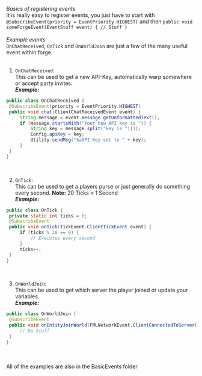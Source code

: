 
   *Basics of registering events* </br>
   It is really easy to register events, you just have to start with `@SubscribeEvent(priority = EventPriority.HIGHEST)` and then `public void someForgeEvent(EventStuff event) { // Stuff }` </br>
</br>
*Example events* </br>
`OnChatReceived`, `OnTick` and `OnWorldJoin` are just a few of the many useful event within forge. </br>
</br>
   1. `OnChatReceived`: </br>
   This can be used to get a new API-Key, automatically warp somewhere or accept party invites. </br>
   ***Example:*** </br>
   ```java
   public class OnChatReceived {
   	@SubscribeEvent(priority = EventPriority.HIGHEST)
   	public void chat(ClientChatReceivedEvent event) {
   		String message = event.message.getUnformattedText();
   		if (message.startsWith("Your new API key is ")) {
   			String key = message.split("key is ")[1];
   			Config.apiKey = key;
   			Utility.sendMsg("§aAPI Key set to " + key);
   		}
   	}
   }
   ```
   </br>

   2. `OnTick`: </br>
   This can be used to get a players purse or just generally do something every second. **Note:** 20 Ticks = 1 Second </br>
   ***Example:*** </br>
   ```java
   public class OnTick {
   	private static int ticks = 0;
   	@SubscribeEvent
   	public void onTick(TickEvent.ClientTickEvent event) {
   		if (ticks % 20 == 0) {
   			// Executes every second
   		}
   		ticks++;
   	}
   }
   ```
   </br>
   
   3. `OnWorldJoin`: </br>
   This can be used to get which server the player joined or update your variables. </br>
   ***Example:*** </br>
   
   ```java
   public class OnWorldJoin {
   	@SubscribeEvent
   	public void onEntityJoinWorld(FMLNetworkEvent.ClientConnectedToServerEvent event) {
   		// Do Stuff
   	}
   }
   ``` 
   </br> </br>
   All of the examples are also in the BasicEvents folder
</br>
